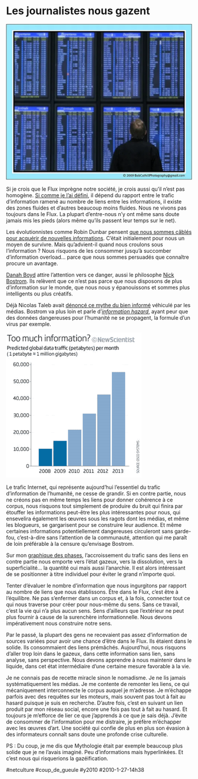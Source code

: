 # Les journalistes nous gazent

![](_i/3470127478_c5bb397dfd1.webp)

Si je crois que le Flux imprègne notre société, je crois aussi qu’il n’est pas homogène. [Si comme je l’ai défini](densite-du-flux.md), il dépend du rapport entre le trafic d’information ramené au nombre de liens entre les informations, il existe des zones fluides et d’autres beaucoup moins fluides. Nous ne vivons pas toujours dans le Flux. La plupart d’entre-nous n’y ont même sans doute jamais mis les pieds (alors même qu’ils passent leur temps sur le net).

Les évolutionnistes comme Robin Dunbar pensent [que nous sommes câblés pour acquérir de nouvelles informations](http://www.newscientist.com/article/mg20527431.600-the-dangers-of-a-highinformation-diet.html). C’était initialement pour nous un moyen de survivre. Mais qu’advient-il quand nous croulons sous l’information ? Nous risquons de les consommer jusqu’à succomber d’information overload… parce que nous sommes persuadés que connaître procure un avantage.

[Danah Boyd](http://www.internetactu.net/2010/01/06/danah-boyd-ce-quimplique-de-vivre-dans-un-monde-de-flux/) attire l’attention vers ce danger, aussi le philosophe [Nick Bostrom](http://www.nickbostrom.com). Ils relèvent que ce n’est pas parce que nous disposons de plus d’information sur le monde, que nous nous y épanouissons et sommes plus intelligents ou plus créatifs.

Déjà Nicolas Taleb avait [dénoncé ce mythe du bien informé](../../2007/8/information-egale-desinformation.md) véhiculé par les médias. Bostrom va plus loin et parle d’[*information hazard*](http://www.nickbostrom.com/information-hazards.pdf), ayant peur que des données dangereuses pour l’humanité ne se propagent, la formule d’un virus par exemple.

![](_i/trafic.png)

Le trafic Internet, qui représente aujourd’hui l’essentiel du trafic d’information de l’humanité, ne cesse de grandir. Si en contre partie, nous ne créons pas en même temps les liens pour donner cohérence à ce corpus, nous risquons tout simplement de produire du bruit qui finira par étouffer les informations peut-être les plus intéressantes pour nous, qui ensevelira également les œuvres sous les ragots dont les médias, et même les blogueurs, se gargarisent pour se construire leur audience. Et même certaines informations potentiellement dangereuses circuleront sans garde-fou, c’est-à-dire sans l’attention de la communauté, attention qui me paraît de loin préférable à la censure qu’envisage Bostrom.

Sur mon [graphique des phases](densite-du-flux.md), l’accroissement du trafic sans des liens en contre partie nous emporte vers l’état gazeux, vers la dissolution, vers la superficialité… la quantité oui mais aussi l’anarchie. Il est alors intéressant de se positionner à titre individuel pour éviter le grand n’importe quoi.

Tenter d’évaluer le nombre d’information que nous ingurgitons par rapport au nombre de liens que nous établissons. Être dans le Flux, c’est être à l’équilibre. Ne pas s’enfermer dans un corpus et, à la fois, connecter tout ce qui nous traverse pour créer pour nous-même du sens. Sans ce travail, c’est la vie qui n’a plus aucun sens. Sens d’ailleurs que l’extérieur ne peut plus fournir à cause de la surenchère informationnelle. Nous devons impérativement nous construire notre sens.

Par le passé, la plupart des gens ne recevaient pas assez d’information de sources variées pour avoir une chance d’être dans le Flux. Ils étaient dans le solide. Ils consommaient des liens prémâchés. Aujourd’hui, nous risquons d’aller trop loin dans le gazeux, dans cette information sans lien, sans analyse, sans perspective. Nous devons apprendre à nous maintenir dans le liquide, dans cet état intermédiaire d’une certaine mesure favorable à la vie.

Je ne connais pas de recette miracle sinon le nomadisme. Je ne lis jamais systématiquement les médias. Je me contente de remonter les liens, ce qui mécaniquement interconnecte le corpus auquel je m’adresse. Je m’échappe parfois avec des requêtes sur les moteurs, mais souvent pas tout à fait au hasard puisque je suis en recherche. D’autre fois, c’est en suivant un lien produit par mon réseau social, encore une fois pas tout à fait au hasard. Et toujours je m’efforce de lier ce que j’apprends à ce que je sais déjà. J’évite de consommer de l’information pour me distraire, je préfère m’échapper avec les œuvres d’art. Une société qui confie de plus en plus son évasion à des informateurs connaît sans doute une profonde crise culturelle.

PS : Du coup, je me dis que Mythologie était par exemple beaucoup plus solide que je ne l’avais imaginé. Peu d’informations mais hyperlinkées. Et c’est nous qui risquerions la gazéification.

#netculture #coup_de_gueule #y2010 #2010-1-27-14h38
